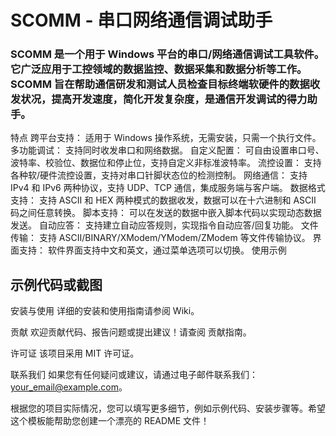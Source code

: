 # SCOMM - 串口网络通信调试助手


### SCOMM 是一个用于 Windows 平台的串口/网络通信调试工具软件。它广泛应用于工控领域的数据监控、数据采集和数据分析等工作。SCOMM 旨在帮助通信研发和测试人员检查目标终端软硬件的数据收发状况，提高开发速度，简化开发复杂度，是通信开发调试的得力助手。

特点
跨平台支持： 适用于 Windows 操作系统，无需安装，只需一个执行文件。
多功能调试： 支持同时收发串口和网络数据。
自定义配置： 可自由设置串口号、波特率、校验位、数据位和停止位，支持自定义非标准波特率。
流控设置： 支持各种软/硬件流控设置，支持对串口针脚状态位的检测控制。
网络通信： 支持 IPv4 和 IPv6 两种协议，支持 UDP、TCP 通信，集成服务端与客户端。
数据格式支持： 支持 ASCII 和 HEX 两种模式的数据收发，数据可以在十六进制和 ASCII 码之间任意转换。
脚本支持： 可以在发送的数据中嵌入脚本代码以实现动态数据发送。
自动应答： 支持建立自动应答规则，实现指令自动应答/回复功能。
文件传输： 支持 ASCII/BINARY/XModem/YModem/ZModem 等文件传输协议。
界面支持： 软件界面支持中文和英文，通过菜单选项可以切换。
使用示例

## 示例代码或截图
安装与使用
详细的安装和使用指南请参阅 Wiki。

贡献
欢迎贡献代码、报告问题或提出建议！请查阅 贡献指南。

许可证
该项目采用 MIT 许可证。

联系我们
如果您有任何疑问或建议，请通过电子邮件联系我们：your_email@example.com。

根据您的项目实际情况，您可以填写更多细节，例如示例代码、安装步骤等。希望这个模板能帮助您创建一个漂亮的 README 文件！






